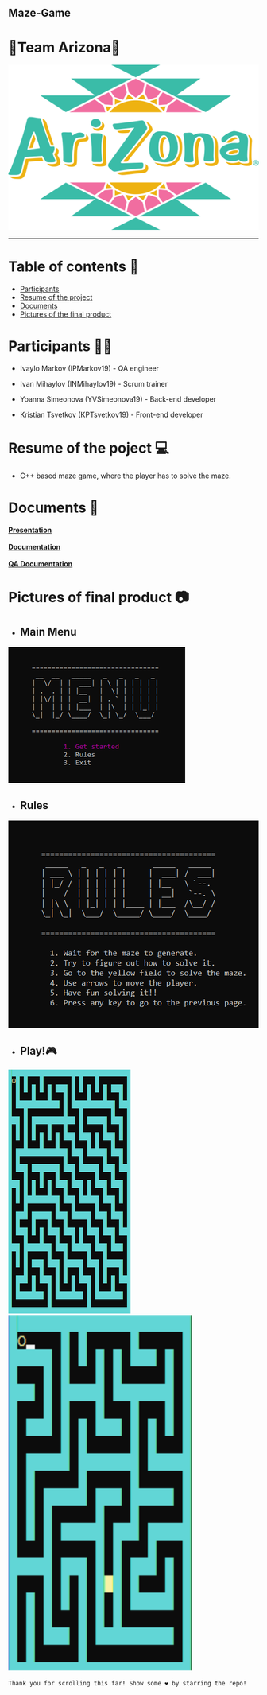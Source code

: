## Maze-Game
# 🌴Team Arizona🌴
<img src = "/Pictures for README/logo.png">
<hr>

# Table of contents 📖

+ [Participants](#participants)
+ [Resume of the project](#resume)
+ [Documents](#documents)
+ [Pictures of the final product](#pictures)

# Participants 👨‍💻 <a name = "participants"></a>

- Ivaylo Markov (IPMarkov19) - QA engineer

- Ivan Mihaylov (INMihaylov19) - Scrum trainer

- Yoanna Simeonova (YVSimeonova19) - Back-end developer

- Kristian Tsvetkov (KPTsvetkov19) - Front-end developer

# Resume of the poject 💻 <a name = "resume"></a>

- C++ based maze game, where the player has to solve the maze.

# Documents 📄 <a name = "documents"></a>

**[Presentation](Documents/Presentation.pptx)**
<br><br>
**[Documentation](Documents/Documentation.docx)** 
<br><br>
**[QA Documentation](Documents/QADocumentation.xlsx)**

# Pictures of final product 📷 <a name = "pictures"></a>

- ## Main Menu
<img src = "/Pictures for README/Menu.png"> 

- ## Rules
<img src = "/Pictures for README/Rules.png">

- ## Play!🎮
<img src = "/Pictures for README/Maze.png">
<br>
<img src = "/Pictures for README/Maze2.png">

```
Thank you for scrolling this far! Show some ❤ by starring the repo!
```
